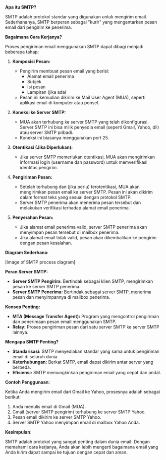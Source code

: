 **Apa itu SMTP?**

SMTP adalah protokol standar yang digunakan untuk mengirim email. Sederhananya, SMTP berperan sebagai "kurir" yang mengantarkan pesan email dari pengirim ke penerima.

**Bagaimana Cara Kerjanya?**

Proses pengiriman email menggunakan SMTP dapat dibagi menjadi beberapa tahap:

1. **Komposisi Pesan:**
   * Pengirim membuat pesan email yang berisi:
     * Alamat email penerima
     * Subjek
     * Isi pesan
     * Lampiran (jika ada)
   * Pesan ini kemudian dikirim ke Mail User Agent (MUA), seperti aplikasi email di komputer atau ponsel.

2. **Koneksi ke Server SMTP:**
   * MUA akan terhubung ke server SMTP yang telah dikonfigurasi. Server SMTP ini bisa milik penyedia email (seperti Gmail, Yahoo, dll) atau server SMTP pribadi.
   * Koneksi ini biasanya menggunakan port 25.

3. **Otentikasi (Jika Diperlukan):**
   * Jika server SMTP memerlukan otentikasi, MUA akan mengirimkan informasi login (username dan password) untuk memverifikasi identitas pengirim.

4. **Pengiriman Pesan:**
   * Setelah terhubung dan (jika perlu) terotentikasi, MUA akan mengirimkan pesan email ke server SMTP. Pesan ini akan dikirim dalam format teks yang sesuai dengan protokol SMTP.
   * Server SMTP penerima akan menerima pesan tersebut dan melakukan verifikasi terhadap alamat email penerima.

5. **Penyerahan Pesan:**
   * Jika alamat email penerima valid, server SMTP penerima akan menyimpan pesan tersebut di mailbox penerima.
   * Jika alamat email tidak valid, pesan akan dikembalikan ke pengirim dengan pesan kesalahan.

**Diagram Sederhana:**

[Image of SMTP process diagram]

**Peran Server SMTP:**

* **Server SMTP Pengirim:** Bertindak sebagai klien SMTP, mengirimkan pesan ke server SMTP penerima.
* **Server SMTP Penerima:** Bertindak sebagai server SMTP, menerima pesan dan menyimpannya di mailbox penerima.

**Konsep Penting:**

* **MTA (Message Transfer Agent):** Program yang mengontrol pengiriman dan penerimaan pesan email menggunakan SMTP.
* **Relay:** Proses pengiriman pesan dari satu server SMTP ke server SMTP lainnya.

**Mengapa SMTP Penting?**

* **Standarisasi:** SMTP menyediakan standar yang sama untuk pengiriman email di seluruh dunia.
* **Keterhubungan:** Berkat SMTP, email dapat dikirim antar server yang berbeda.
* **Efisiensi:** SMTP memungkinkan pengiriman email yang cepat dan andal.

**Contoh Penggunaan:**

Ketika Anda mengirim email dari Gmail ke Yahoo, prosesnya adalah sebagai berikut:

1. Anda menulis email di Gmail (MUA).
2. Gmail (server SMTP pengirim) terhubung ke server SMTP Yahoo.
3. Pesan email dikirim ke server SMTP Yahoo.
4. Server SMTP Yahoo menyimpan email di mailbox Yahoo Anda.

**Kesimpulan:**

SMTP adalah protokol yang sangat penting dalam dunia email. Dengan memahami cara kerjanya, Anda akan lebih mengerti bagaimana email yang Anda kirim dapat sampai ke tujuan dengan cepat dan aman.
